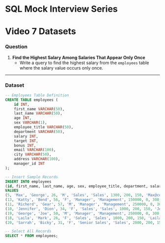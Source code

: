 # SQL Mock Interview Series  
# Video 7 Datasets  

### Question  
1. **Find the Highest Salary Among Salaries That Appear Only Once**  
   - Write a query to find the highest salary from the `employees` table where the salary value occurs only once.  

---

### Dataset  

```sql
-- Employees Table Definition
CREATE TABLE employees (
    id INT,
    first_name VARCHAR(50),
    last_name VARCHAR(50),
    age INT,
    sex VARCHAR(1),
    employee_title VARCHAR(50),
    department VARCHAR(50),
    salary INT,
    target INT,
    bonus INT,
    email VARCHAR(100),
    city VARCHAR(50),
    address VARCHAR(100),
    manager_id INT
);

-- Insert Sample Records
INSERT INTO employees 
(id, first_name, last_name, age, sex, employee_title, department, salary, target, bonus, email, city, address, manager_id)
VALUES
(5, 'Max', 'George', 26, 'M', 'Sales', 'Sales', 1300, 200, 150, 'Max@company.com', 'California', '2638 Richards Avenue', 1),
(13, 'Katty', 'Bond', 56, 'F', 'Manager', 'Management', 150000, 0, 300, 'Katty@company.com', 'Arizona', NULL, 1),
(11, 'Richerd', 'Gear', 57, 'M', 'Manager', 'Management', 250000, 0, 300, 'Richerd@company.com', 'Alabama', NULL, 1),
(10, 'Jennifer', 'Dion', 34, 'F', 'Sales', 'Sales', 1000, 200, 150, 'Jennifer@company.com', 'Alabama', NULL, 13),
(19, 'George', 'Joe', 50, 'M', 'Manager', 'Management', 250000, 0, 300, 'George@company.com', 'Florida', '1003 Wyatt Street', 1),
(18, 'Laila', 'Mark', 26, 'F', 'Sales', 'Sales', 1000, 200, 150, 'Laila@company.com', 'Florida', '3655 Spirit Drive', 11),
(20, 'Sarrah', 'Bicky', 31, 'F', 'Senior Sales', 'Sales', 2000, 200, 150, 'Sarrah@company.com', 'Florida', '1176 Tyler Avenue', 19);

-- Select All Records
SELECT * FROM employees;
```